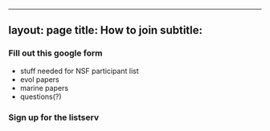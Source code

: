  ---
layout: page
title: How to join
subtitle: 
---
 
 ### Fill out this google form
 - stuff needed for NSF participant list
 - evol papers 
 - marine papers
 - questions(?)
 
 ### Sign up for the listserv
 
 

